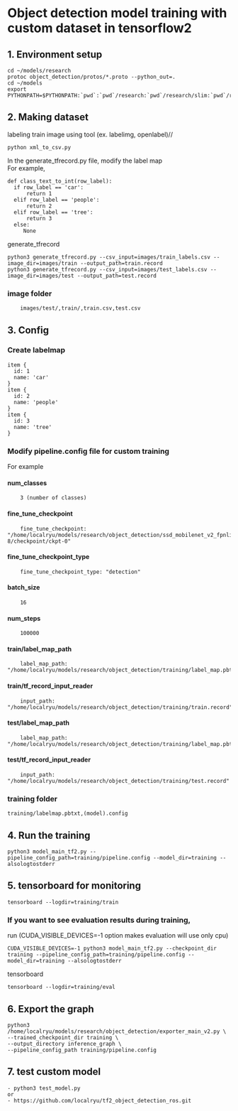 # Object detection model training with custom dataset in tensorflow2
    
  ## 1. Environment setup
    cd ~/models/research
    protoc object_detection/protos/*.proto --python_out=.
    cd ~/models
    export PYTHONPATH=$PYTHONPATH:`pwd`:`pwd`/research:`pwd`/research/slim:`pwd`/research/object_detection
    
  ## 2. Making dataset
   labeling train image using tool (ex. labelimg, openlabel)//
   ~~~
   python xml_to_csv.py
   ~~~
   In the generate_tfrecord.py file, modify the label map  
    For example,  
   ~~~
   def class_text_to_int(row_label):
     if row_label == 'car':
         return 1
     elif row_label == 'people':
         return 2
     elif row_label == 'tree':
         return 3
     else:
        None
   ~~~
   generate_tfrecord
   ~~~
   python3 generate_tfrecord.py --csv_input=images/train_labels.csv --image_dir=images/train --output_path=train.record
   python3 generate_tfrecord.py --csv_input=images/test_labels.csv --image_dir=images/test --output_path=test.record
   ~~~
    
   ### image folder
        images/test/,train/,train.csv,test.csv
        
  ## 3. Config
 
   ### Create labelmap
    item {
      id: 1
      name: 'car'
    }
    item {
      id: 2
      name: 'people'
    }
    item {
      id: 3
      name: 'tree'
    }
    
   ### Modify pipeline.config file for custom training
   For example
   #### num_classes
        3 (number of classes)
   #### fine_tune_checkpoint
        fine_tune_checkpoint: "/home/localryu/models/research/object_detection/ssd_mobilenet_v2_fpnlite_320x320_coco17_tpu-8/checkpoint/ckpt-0"
   #### fine_tune_checkpoint_type
        fine_tune_checkpoint_type: "detection"
   #### batch_size
        16
   #### num_steps
        100000
   #### train/label_map_path
        label_map_path: "/home/localryu/models/research/object_detection/training/label_map.pbtxt"
   #### train/tf_record_input_reader
        input_path: "/home/localryu/models/research/object_detection/training/train.record"
   #### test/label_map_path
        label_map_path: "/home/localryu/models/research/object_detection/training/label_map.pbtxt"
   #### test/tf_record_input_reader
        input_path: "/home/localryu/models/research/object_detection/training/test.record"
        
   ### training folder
    training/labelmap.pbtxt,(model).config      
  
  ## 4. Run the training
 
    python3 model_main_tf2.py --pipeline_config_path=training/pipeline.config --model_dir=training --alsologtostderr

  ## 5. tensorboard for monitoring

    tensorboard --logdir=training/train
    
   ### If you want to see evaluation results during training,
   run (CUDA_VISIBLE_DEVICES=-1 option makes evaluation will use only cpu)
   ~~~
   CUDA_VISIBLE_DEVICES=-1 python3 model_main_tf2.py --checkpoint_dir training --pipeline_config_path=training/pipeline.config --model_dir=training --alsologtostderr
   ~~~
   tensorboard
   ~~~
   tensorboard --logdir=training/eval
   ~~~

  ## 6. Export the graph

    python3 /home/localryu/models/research/object_detection/exporter_main_v2.py \
    --trained_checkpoint_dir training \
    --output_directory inference_graph \
    --pipeline_config_path training/pipeline.config
    
  ## 7. test custom model
    - python3 test_model.py
    or
    - https://github.com/localryu/tf2_object_detection_ros.git

    
